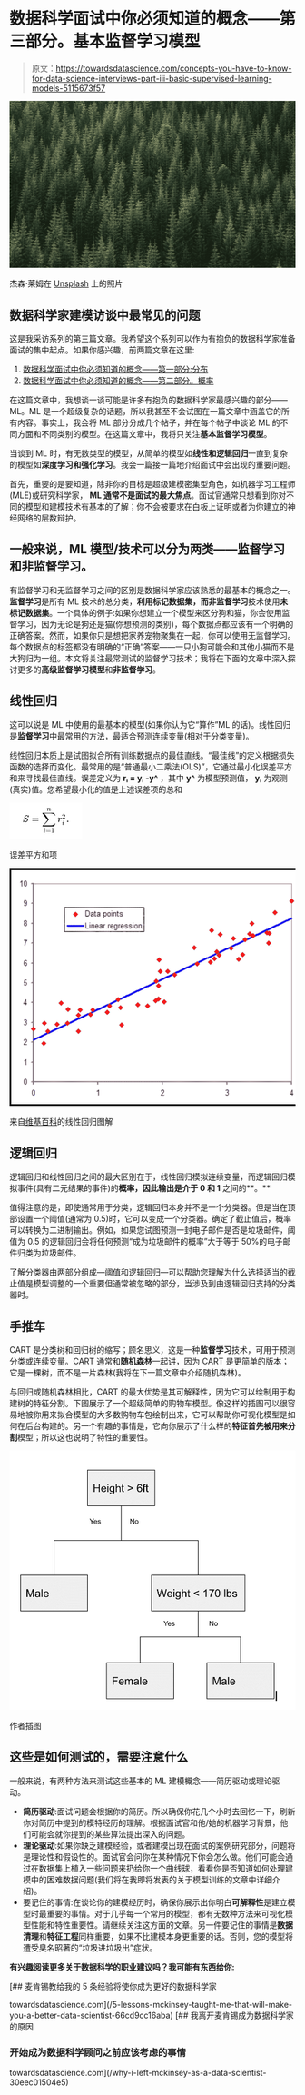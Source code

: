 # 数据科学面试中你必须知道的概念——第三部分。基本监督学习模型

> 原文：<https://towardsdatascience.com/concepts-you-have-to-know-for-data-science-interviews-part-iii-basic-supervised-learning-models-5115673f57>

![](img/c6384c11d641b56313f158be2f7b1a10.png)

杰森·莱姆在 [Unsplash](https://unsplash.com?utm_source=medium&utm_medium=referral) 上的照片

## 数据科学家建模访谈中最常见的问题

这是我采访系列的第三篇文章。我希望这个系列可以作为有抱负的数据科学家准备面试的集中起点。如果你感兴趣，前两篇文章在这里:

1.  [数据科学面试中你必须知道的概念——第一部分:分布](/concepts-you-have-to-know-for-data-science-interviews-part-i-distribution-f4c28da3fc50)
2.  [数据科学面试中你必须知道的概念——第二部分。概率](/concepts-you-have-to-know-for-data-science-interviews-part-ii-probability-5c8830f13fb5)

在这篇文章中，我想谈一谈可能是许多有抱负的数据科学家最感兴趣的部分——ML。ML 是一个超级复杂的话题，所以我甚至不会试图在一篇文章中涵盖它的所有内容。事实上，我会将 ML 部分分成几个帖子，并在每个帖子中谈论 ML 的不同方面和不同类别的模型。在这篇文章中，我将只关注**基本监督学习模型**。

当谈到 ML 时，有无数类型的模型，从简单的模型如**线性和逻辑回归**一直到复杂的模型如**深度学习和强化学习**。我会一篇接一篇地介绍面试中会出现的重要问题。

首先，重要的是要知道，除非你的目标是超级建模密集型角色，如机器学习工程师(MLE)或研究科学家， **ML 通常不是面试的最大焦点**。面试官通常只想看到你对不同的模型和建模技术有基本的了解；你不会被要求在白板上证明或者为你建立的神经网络的层数辩护。

## **一般来说，ML 模型/技术可以分为两类——监督学习和非监督学习。**

有监督学习和无监督学习之间的区别是数据科学家应该熟悉的最基本的概念之一。**监督学习**是所有 ML 技术的总分类，**利用标记数据集，**而**非监督学习**技术使用**未标记数据集**。一个具体的例子:如果你想建立一个模型来区分狗和猫，你会使用监督学习，因为无论是狗还是猫(你想预测的类别)，每个数据点都应该有一个明确的正确答案。然而，如果你只是想把家养宠物聚集在一起，你可以使用无监督学习。每个数据点的标签都没有明确的“正确”答案——一只小狗可能会和其他小猫而不是大狗归为一组。本文将关注最常测试的监督学习技术；我将在下面的文章中深入探讨更多的**高级监督学习模型**和**非监督学习**。

## **线性回归**

这可以说是 ML 中使用的最基本的模型(如果你认为它“算作”ML 的话)。线性回归是**监督学习**中最常用的方法，最适合预测连续变量(相对于分类变量)。

线性回归本质上是试图拟合所有训练数据点的最佳直线。“最佳线”的定义根据损失函数的选择而变化。最常用的是“普通最小二乘法(OLS)”，它通过最小化误差平方和来寻找最佳直线。误差定义为 **rᵢ = yᵢ -y^** ，其中 **y^** 为模型预测值， **yᵢ** 为观测(真实)值。您希望最小化的值是上述误差项的总和

![](img/73385cda1b01b8eaa73c7a80a778cc5d.png)

误差平方和项

![](img/360995cdf566894f7c97c918a24c4cca.png)

来自[维基百科](https://en.wikipedia.org/wiki/Regression_analysis#/media/File:Normdist_regression.png)的线性回归图解

## 逻辑回归

逻辑回归和线性回归之间的最大区别在于，线性回归模拟连续变量，而逻辑回归模拟事件(具有二元结果的事件)的**概率，因此输出是介于 0 和 1** 之间的**。**

值得注意的是，即使通常用于分类，逻辑回归本身并不是一个分类器。但是当在顶部设置一个阈值(通常为 0.5)时，它可以变成一个分类器。确定了截止值后，概率可以转换为二进制输出。例如，如果您试图预测一封电子邮件是否是垃圾邮件，阈值为 0.5 的逻辑回归会将任何预测“成为垃圾邮件的概率”大于等于 50%的电子邮件归类为垃圾邮件。

了解分类器由两部分组成—阈值和逻辑回归—可以帮助您理解为什么选择适当的截止值是模型调整的一个重要但通常被忽略的部分，当涉及到由逻辑回归支持的分类器时。

## 手推车

CART 是分类树和回归树的缩写；顾名思义，这是一种**监督学习**技术，可用于预测分类或连续变量。CART 通常和**随机森林**一起讲，因为 CART 是更简单的版本；它是一棵树，而不是一片森林(我将在下一篇文章中介绍随机森林)。

与回归或随机森林相比，CART 的最大优势是其可解释性，因为它可以绘制用于构建树的特征分割。下图展示了一个超级简单的购物车模型。像这样的插图可以很容易地被你用来拟合模型的大多数购物车包绘制出来，它可以帮助你可视化模型是如何在后台构建的。另一个有趣的事情是，它向你展示了什么样的**特征首先被用来分割**模型；所以这也说明了特性的重要性。

![](img/17b25ab7032a79ba4c51a3f55a2ed036.png)

作者插图

## **这些是如何测试的，需要注意什么**

一般来说，有两种方法来测试这些基本的 ML 建模概念——简历驱动或理论驱动。

*   **简历驱动**:面试问题会根据你的简历。所以确保你花几个小时去回忆一下，刷新你对简历中提到的模特经历的理解。根据面试官和他/她的机器学习背景，他们可能会就你提到的某些算法提出深入的问题。
*   **理论驱动**:如果你缺乏建模经验，或者建模出现在面试的案例研究部分，问题将是理论性和假设性的。面试官会问你在某种情况下你会怎么做。他们可能会通过在数据集上植入一些问题来扔给你一个曲线球，看看你是否知道如何处理建模中的困难数据问题(我们将在我即将发表的关于模型训练的文章中详细介绍)。
*   要记住的事情:在谈论你的建模经历时，确保你展示出你明白**可解释性**是建立模型时最重要的事情。对于几乎每一个常用的模型，都有无数种方法来可视化模型性能和特性重要性。请继续关注这方面的文章。另一件要记住的事情是**数据清理**和**特征工程**同样重要，如果不比建模本身更重要的话。否则，您的模型将遭受臭名昭著的“垃圾进垃圾出”症状。

**有兴趣阅读更多关于数据科学的职业建议吗？我可能有东西给你:**

[](/5-lessons-mckinsey-taught-me-that-will-make-you-a-better-data-scientist-66cd9cc16aba) [## 麦肯锡教给我的 5 条经验将使你成为更好的数据科学家

towardsdatascience.com](/5-lessons-mckinsey-taught-me-that-will-make-you-a-better-data-scientist-66cd9cc16aba) [](/why-i-left-mckinsey-as-a-data-scientist-30eec01504e5) [## 我离开麦肯锡成为数据科学家的原因

### 开始成为数据科学顾问之前应该考虑的事情

towardsdatascience.com](/why-i-left-mckinsey-as-a-data-scientist-30eec01504e5)